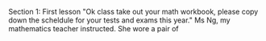 Section 1: First lesson
"Ok class take out your math workbook, please copy down the scheldule for your tests and exams this year." Ms Ng, my mathematics teacher instructed. She wore a pair of 

